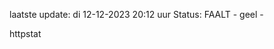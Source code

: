laatste update: 
di 12-12-2023 20:12   uur 
Status: FAALT - geel - 
<div class="service Y">httpstat</div>
